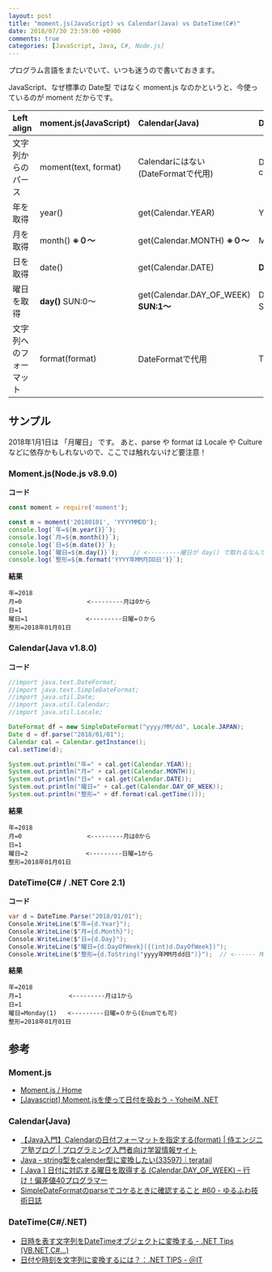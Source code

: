 ```yaml
---
layout: post
title: "moment.js(JavaScript) vs Calendar(Java) vs DateTime(C#)"
date: 2018/07/30 23:59:00 +0900
comments: true
categories: [JavaScript, Java, C#, Node.js]
---
```

プログラム言語をまたいでいて、いつも迷うので書いておきます。

<!--more-->
JavaScript、なぜ標準の Date型 ではなく moment.js なのかというと、今使っているのが moment だからです。

| Left align       |moment.js(JavaScript)            |Calendar(Java)              |DateTime(C#)       |
|:-----------------|:-----------------------------|:---------------------------|:------------------|
| 文字列からのパース   |moment(text, format)          |Calendarにはない(DateFormatで代用)|DateTime.Parse(text, culture)   |
| 年を取得           |year()                        |get(Calendar.YEAR)          |Year               |
| 月を取得           |month() **※０〜**              |get(Calendar.MONTH) **※０〜** |Month **※1〜**     |
| 日を取得           |date()                        |get(Calendar.DATE)          |**Day**               |
| 曜日を取得         |**day()** SUN:0〜              |get(Calendar.DAY_OF_WEEK) **SUN:1〜**|DayOfWeek         SUN:0〜|
| 文字列へのフォーマット |format(format)                 |DateFormatで代用            |ToString(format)          |


## サンプル

2018年1月1日は 「月曜日」 です。
あと、parse や format は Locale や Culture などに依存かもしれないので、ここでは触れないけど要注意！

### Moment.js(Node.js v8.9.0)

**コード**

```javascript
const moment = require('moment');

const m = moment('20180101', 'YYYYMMDD');
console.log(`年=${m.year()}`);
console.log(`月=${m.month()}`);
console.log(`日=${m.date()}`);
console.log(`曜日=${m.day()}`);    // <---------曜日が day() で取れるなんて、わかるわけ…
console.log(`整形=${m.format('YYYY年MM月DD日')}`);
```

**結果**

```
年=2018
月=0                  <---------月は0から
日=1
曜日=1                <---------日曜=０から
整形=2018年01月01日
```

### Calendar(Java v1.8.0)

**コード**

```java
//import java.text.DateFormat;
//import java.text.SimpleDateFormat;
//import java.util.Date;
//import java.util.Calendar;
//import java.util.Locale;

DateFormat df = new SimpleDateFormat("yyyy/MM/dd", Locale.JAPAN);
Date d = df.parse("2018/01/01");
Calendar cal = Calendar.getInstance();
cal.setTime(d);

System.out.println("年=" + cal.get(Calendar.YEAR));
System.out.println("月=" + cal.get(Calendar.MONTH));
System.out.println("日=" + cal.get(Calendar.DATE));
System.out.println("曜日=" + cal.get(Calendar.DAY_OF_WEEK));
System.out.println("整形=" + df.format(cal.getTime()));
```

**結果**

```
年=2018
月=0                  <---------月は0から
日=1
曜日=2                <---------日曜=1から
整形=2018年01月01日
```

### DateTime(C# / .NET Core 2.1)

**コード**

```csharp
var d = DateTime.Parse("2018/01/01");
Console.WriteLine($"年={d.Year}");
Console.WriteLine($"月={d.Month}");
Console.WriteLine($"日={d.Day}");
Console.WriteLine($"曜日={d.DayOfWeek}({(int)d.DayOfWeek})");
Console.WriteLine($"整形={d.ToString("yyyy年MM月dd日")}");  // <------ MM だけ大文字だ
```

**結果**

```
年=2018
月=1             <---------月は1から
日=1
曜日=Monday(1)   <---------日曜=０から(Enumでも可)
整形=2018年01月01日
```

## 参考

### Moment.js

* [Moment.js / Home](https://momentjs.com/)
* [[Javascript] Moment.jsを使って日付を扱おう - YoheiM .NET](https://www.yoheim.net/blog.php?q=20180201)

### Calendar(Java)

* [【Java入門】Calendarの日付フォーマットを指定する(format) | 侍エンジニア塾ブログ | プログラミング入門者向け学習情報サイト](https://www.sejuku.net/blog/20325)
* [Java - string型をcalender型に変換したい(33597)｜teratail](https://teratail.com/questions/33597)
* [[ Java ] 日付に対応する曜日を取得する (Calendar.DAY_OF_WEEK) – 行け！偏差値40プログラマー](http://hensa40.cutegirl.jp/archives/5373)
* [SimpleDateFormatのparseでコケるときに確認すること #60 - ゆるふわ技術日誌](https://yurufuwa-tech.hatenablog.com/entry/2017/07/13/222455)

### DateTime(C#/.NET)

* [日時を表す文字列をDateTimeオブジェクトに変換する - .NET Tips (VB.NET,C#...)](https://dobon.net/vb/dotnet/string/datetimeparse.html#section1)
* [日付や時刻を文字列に変換するには？：.NET TIPS - ＠IT](http://www.atmarkit.co.jp/ait/articles/0408/27/news104.html)
